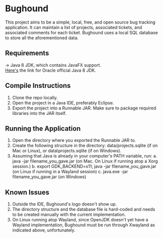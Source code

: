 # Bughound

This project aims to be a simple, local, free, and open source bug tracking application. It can maintain a list of projects, associated tickets, and associated comments for each ticket. Bughound uses a local SQL database to store all the aforementioned data.


## Requirements
→ Java 8 JDK, which contains JavaFX support.  
[Here's](https://www.oracle.com/java/technologies/javase/javase8u211-later-archive-downloads.html) the link for Oracle official Java 8 JDK.
## Compile Instructions
1. Clone the repo locally.
2. Open the project in a Java IDE, preferably Eclipse.
3. Export the project into a Runnable JAR. Make sure to package required libraries into the JAR itself.

## Running the Application

1. Open the directory where you exported the Runnable JAR to.
2. Create the following structure in the directory: data/projects.sqlite (if on Mac or Linux), or data\projects.sqlite (if on Windows).
3. Assuming that Java is already in your computer's PATH variable, run:
	a. java -jar filename\_you\_gave.jar (on Mac. On Linux if running atop a Xorg session.)
	b. export GDK\_BACKEND=x11; java -jar filename\_you\_gave.jar (on Linux if running in a Wayland session)
	c. java.exe -jar filename\_you\_gave.jar (on Windows)

## Known Issues

1. Outside the IDE, Bughound's logo doesn't show up.
2. The directory structure and the database file is hard-coded and needs to be created manually with the current implementation.
3. On Linux running atop Wayland, since OpenJDK doesn't yet have a Wayland implementation, Bughound must be run through Xwayland as indicated above, unfortunately.
